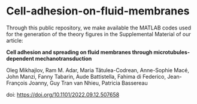 # Cell-adhesion-on-fluid-membranes
Through this public repository, we make available the MATLAB codes used for the generation of the theory figures in the Supplemental Material of our article:

**Cell adhesion and spreading on fluid membranes through microtubules-dependent mechanotransduction**

Oleg Mikhajlov, Ram M. Adar, Maria Tătulea-Codrean, Anne-Sophie Macé, John Manzi, Fanny Tabarin, Aude Battistella, Fahima di Federico, Jean-François Joanny, Guy Tran van Nhieu, Patricia Bassereau

doi: https://doi.org/10.1101/2022.09.12.507658
